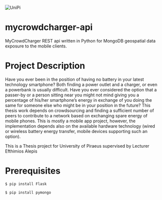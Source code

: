 ![UniPi](http://www.unipi.gr/unipi/templates/universityofpiraeus_2012/images/logo_calibri_en.png)
# mycrowdcharger-api
MyCrowdCharger REST api written in Python for MongoDB geospatial data exposure to the mobile clients.

# Project Description
Have you ever been in the position of having no battery in your latest technology smartphone?
Both finding a power outlet and a charger, or even a powerbank is usually difficult. Have you ever considered the option that a passer-by or a person sitting near you might not mind giving you a percentage of his/her smartphone’s energy in exchange of you doing the same for someone else who might be in your position in the future?
This thesis work depends on crowdsourcing and finding a sufficient number of peers to contribute to a network based on exchanging spare energy of mobile phones. This is mostly a mobile app project, however, the implementation depends also on the available hardware technology (wired or wireless battery energy transfer, mobile devices supporting such an option).

This is a Thesis project for University of Piraeus supervised by Lecturer Efthimios Alepis

# Prerequisites
```
$ pip install Flask
```

```
$ pip install pymongo
```
